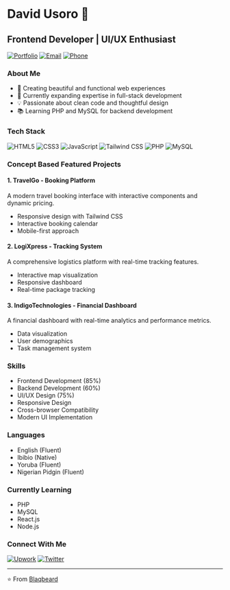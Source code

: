 # David Usoro 👋

## Frontend Developer | UI/UX Enthusiast
[![Portfolio](https://img.shields.io/badge/Portfolio-davidusoro.ng-0A66C2?style=for-the-badge&logo=portfolio&logoColor=white)](https://davidusoro.ng)
[![Email](https://img.shields.io/badge/Email-davidusoroh@outlook.com-EA4335?style=for-the-badge&logo=gmail&logoColor=white)](mailto:davidusoroh@outlook.com)
[![Phone](https://img.shields.io/badge/Phone-%2B234%20904%20622%205875-25D366?style=for-the-badge&logo=whatsapp&logoColor=white)](tel:+2349046225875)

### About Me
- 🎨 Creating beautiful and functional web experiences
- 🌱 Currently expanding expertise in full-stack development
- 💡 Passionate about clean code and thoughtful design
- 📚 Learning PHP and MySQL for backend development

### Tech Stack
![HTML5](https://img.shields.io/badge/HTML5-E34F26?style=flat&logo=html5&logoColor=white)
![CSS3](https://img.shields.io/badge/CSS3-1572B6?style=flat&logo=css3&logoColor=white)
![JavaScript](https://img.shields.io/badge/JavaScript-F7DF1E?style=flat&logo=javascript&logoColor=black)
![Tailwind CSS](https://img.shields.io/badge/Tailwind_CSS-38B2AC?style=flat&logo=tailwind-css&logoColor=white)
![PHP](https://img.shields.io/badge/PHP-777BB4?style=flat&logo=php&logoColor=white)
![MySQL](https://img.shields.io/badge/MySQL-4479A1?style=flat&logo=mysql&logoColor=white)

### Concept Based Featured Projects

#### 1. TravelGo - Booking Platform
A modern travel booking interface with interactive components and dynamic pricing.
- Responsive design with Tailwind CSS
- Interactive booking calendar
- Mobile-first approach

#### 2. LogiXpress - Tracking System
A comprehensive logistics platform with real-time tracking features.
- Interactive map visualization
- Responsive dashboard
- Real-time package tracking

#### 3. IndigoTechnologies - Financial Dashboard
A financial dashboard with real-time analytics and performance metrics.
- Data visualization
- User demographics
- Task management system

### Skills
- Frontend Development (85%)
- Backend Development (60%)
- UI/UX Design (75%)
- Responsive Design
- Cross-browser Compatibility
- Modern UI Implementation

### Languages
- English (Fluent)
- Ibibio (Native)
- Yoruba (Fluent)
- Nigerian Pidgin (Fluent)

### Currently Learning
- PHP
- MySQL
- React.js
- Node.js

### Connect With Me
[![Upwork](https://img.shields.io/badge/Upwork-14A800?style=for-the-badge&logo=upwork&logoColor=white)](https://www.upwork.com/freelancers/~014e88830207ab7659)
[![Twitter](https://img.shields.io/badge/Twitter-1DA1F2?style=flat&logo=twitter&logoColor=white)](https://twitter.com/slimdadiwoody)

---
⭐️ From [Blaqbeard](https://github.com/Blaqbeard)

